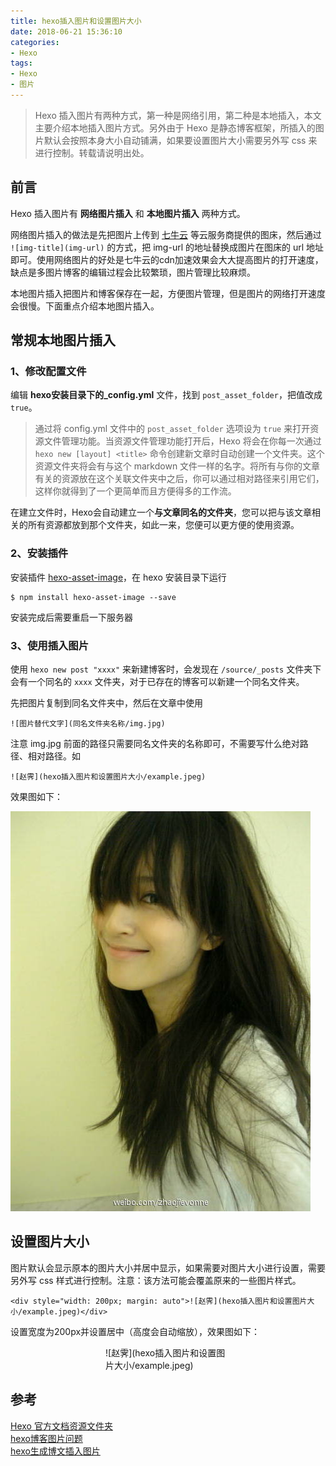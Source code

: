 ```yaml
---
title: hexo插入图片和设置图片大小
date: 2018-06-21 15:36:10
categories:
- Hexo
tags:
- Hexo
- 图片
---
```


> Hexo 插入图片有两种方式，第一种是网络引用，第二种是本地插入，本文主要介绍本地插入图片方式。另外由于 Hexo 是静态博客框架，所插入的图片默认会按照本身大小自动铺满，如果要设置图片大小需要另外写 css 来进行控制。转载请说明出处。

<!--more-->
## 前言
Hexo 插入图片有 **网络图片插入** 和 **本地图片插入** 两种方式。

网络图片插入的做法是先把图片上传到 [七牛云](https://www.qiniu.com/) 等云服务商提供的图床，然后通过 `![img-title](img-url)` 的方式，把 img-url 的地址替换成图片在图床的 url 地址即可。使用网络图片的好处是七牛云的cdn加速效果会大大提高图片的打开速度，缺点是多图片博客的编辑过程会比较繁琐，图片管理比较麻烦。

本地图片插入把图片和博客保存在一起，方便图片管理，但是图片的网络打开速度会很慢。下面重点介绍本地图片插入。

## 常规本地图片插入

### 1、修改配置文件
编辑 **hexo安装目录下的_config.yml** 文件，找到 `post_asset_folder`，把值改成 `true`。
> 通过将 config.yml 文件中的 `post_asset_folder` 选项设为 `true` 来打开资源文件管理功能。当资源文件管理功能打开后，Hexo 将会在你每一次通过 `hexo new [layout] <title>` 命令创建新文章时自动创建一个文件夹。这个资源文件夹将会有与这个 markdown 文件一样的名字。将所有与你的文章有关的资源放在这个关联文件夹中之后，你可以通过相对路径来引用它们，这样你就得到了一个更简单而且方便得多的工作流。

在建立文件时，Hexo会自动建立一个**与文章同名的文件夹**，您可以把与该文章相关的所有资源都放到那个文件夹，如此一来，您便可以更方便的使用资源。

### 2、安装插件
安装插件 [hexo-asset-image](https://github.com/CodeFalling/hexo-asset-image)，在 hexo 安装目录下运行
```
$ npm install hexo-asset-image --save
```
安装完成后需要重启一下服务器

### 3、使用插入图片
使用 `hexo new post "xxxx"` 来新建博客时，会发现在 `/source/_posts` 文件夹下会有一个同名的 `xxxx` 文件夹，对于已存在的博客可以新建一个同名文件夹。

先把图片复制到同名文件夹中，然后在文章中使用

```
![图片替代文字](同名文件夹名称/img.jpg)
```

注意 img.jpg 前面的路径只需要同名文件夹的名称即可，不需要写什么绝对路径、相对路径。如

```
![赵霁](hexo插入图片和设置图片大小/example.jpeg)
```

效果图如下：

![赵霁](hexo插入图片和设置图片大小/example.jpeg)

## 设置图片大小
图片默认会显示原本的图片大小并居中显示，如果需要对图片大小进行设置，需要另外写 css 样式进行控制。注意：该方法可能会覆盖原来的一些图片样式。

```
<div style="width: 200px; margin: auto">![赵霁](hexo插入图片和设置图片大小/example.jpeg)</div>

```
设置宽度为200px并设置居中（高度会自动缩放），效果图如下：
<div style="width: 200px; margin: auto">![赵霁](hexo插入图片和设置图片大小/example.jpeg)</div>

## 参考
[Hexo 官方文档资源文件夹](https://hexo.io/zh-cn/docs/asset-folders.html)  
[hexo博客图片问题](https://www.jianshu.com/p/c2ba9533088a)  
[hexo生成博文插入图片](https://blog.csdn.net/sugar_rainbow/article/details/57415705)
